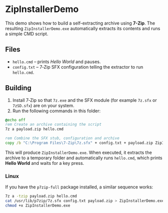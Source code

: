 # ZipInstallerDemo

This demo shows how to build a self-extracting archive using **7-Zip**. The resulting `ZipInstallerDemo.exe` automatically extracts its contents and runs a simple CMD script.

## Files

- `hello.cmd` – prints *Hello World* and pauses.
- `config.txt` – 7‑Zip SFX configuration telling the extractor to run `hello.cmd`.

## Building

1. Install 7‑Zip so that `7z.exe` and the SFX module (for example `7z.sfx` or `7zSD.sfx`) are on your system.
2. Run the following commands in this folder:

```bat
@echo off
rem Create an archive containing the script
7z a payload.zip hello.cmd

rem Combine the SFX stub, configuration and archive
copy /b "C:\Program Files\7-Zip\7z.sfx" + config.txt + payload.zip ZipInstallerDemo.exe
```

This will produce `ZipInstallerDemo.exe`. When executed, it extracts the archive to a temporary folder and automatically runs `hello.cmd`, which prints **Hello World** and waits for a key press.

### Linux

If you have the `p7zip-full` package installed, a similar sequence works:

```sh
7z a -tzip payload.zip hello.cmd
cat /usr/lib/p7zip/7z.sfx config.txt payload.zip > ZipInstallerDemo.exe
chmod +x ZipInstallerDemo.exe
```

